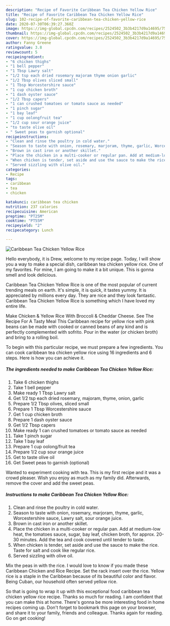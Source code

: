 ```yaml
---
description: "Recipe of Favorite Caribbean Tea Chicken Yellow Rice"
title: "Recipe of Favorite Caribbean Tea Chicken Yellow Rice"
slug: 102-recipe-of-favorite-caribbean-tea-chicken-yellow-rice
date: 2020-07-30T06:39:27.360Z
image: https://img-global.cpcdn.com/recipes/2524502_3b3b4217d9a14695/751x532cq70/caribbean-tea-chicken-yellow-rice-recipe-main-photo.jpg
thumbnail: https://img-global.cpcdn.com/recipes/2524502_3b3b4217d9a14695/751x532cq70/caribbean-tea-chicken-yellow-rice-recipe-main-photo.jpg
cover: https://img-global.cpcdn.com/recipes/2524502_3b3b4217d9a14695/751x532cq70/caribbean-tea-chicken-yellow-rice-recipe-main-photo.jpg
author: Fanny Greene
ratingvalue: 3.8
reviewcount: 5
recipeingredient:
- "6 chicken thighs"
- "1 bell pepper"
- "1 Tbsp Lawry salt"
- "1/2 tsp each dried rosemary majoram thyme onion garlic"
- "1/2 Tbsp olives sliced small"
- "1 Tbsp Worcestershire sauce"
- "1 cup chicken broth"
- "1 dash oyster sauce"
- "1/2 Tbsp capers"
- "1 can crushed tomatoes or tomato sauce as needed"
- "1 pinch sugar"
- "1 bay leaf"
- "1 cup oolongfruit tea"
- "1/2 cup sour orange juice"
- "to taste olive oil"
- " Sweet peas to garnish optional"
recipeinstructions:
- "Clean and rinse the poultry in cold water."
- "Season to taste with onion, rosemary, marjoram, thyme, garlic, Worcestershire sauce, Lawry salt, sour orange juice."
- "Brown in cast iron or another skillet."
- "Place the chicken in a multi-cooker or regular pan. Add at medium-low heat, the tomatoes sauce, sugar, bay leaf, chicken broth, for approx. 20-30 minutes. Add the tea and cook covered until tender to taste."
- "When chicken is tender, set aside and use the sauce to make the rice. Taste for salt and cook like regular rice."
- "Served sizzling with olive oil."
categories:
- Recipe
tags:
- caribbean
- tea
- chicken

katakunci: caribbean tea chicken 
nutrition: 237 calories
recipecuisine: American
preptime: "PT25M"
cooktime: "PT55M"
recipeyield: "2"
recipecategory: Lunch

---
```



![Caribbean Tea Chicken Yellow Rice](https://img-global.cpcdn.com/recipes/2524502_3b3b4217d9a14695/751x532cq70/caribbean-tea-chicken-yellow-rice-recipe-main-photo.jpg)

Hello everybody, it is Drew, welcome to my recipe page. Today, I will show you a way to make a special dish, caribbean tea chicken yellow rice. One of my favorites. For mine, I am going to make it a bit unique. This is gonna smell and look delicious.

Caribbean Tea Chicken Yellow Rice is one of the most popular of current trending meals on earth. It's simple, it is quick, it tastes yummy. It is appreciated by millions every day. They are nice and they look fantastic. Caribbean Tea Chicken Yellow Rice is something which I have loved my entire life.

Make Chicken &amp; Yellow Rice With Broccoli &amp; Cheddar Cheese. See The Recipe For A Tasty Meal This Caribbean recipe for yellow rice with pink beans can be made with cooked or canned beans of any kind and is perfectly complemented with sofrito. Pour in the water (or chicken broth) and bring to a rolling boil.


To begin with this particular recipe, we must prepare a few ingredients. You can cook caribbean tea chicken yellow rice using 16 ingredients and 6 steps. Here is how you can achieve it.

<!--inarticleads1-->

##### The ingredients needed to make Caribbean Tea Chicken Yellow Rice:

1. Take 6 chicken thighs
1. Take 1 bell pepper
1. Make ready 1 Tbsp Lawry salt
1. Get 1/2 tsp each dried rosemary, majoram, thyme, onion, garlic
1. Prepare 1/2 Tbsp olives, sliced small
1. Prepare 1 Tbsp Worcestershire sauce
1. Get 1 cup chicken broth
1. Prepare 1 dash oyster sauce
1. Get 1/2 Tbsp capers
1. Make ready 1 can crushed tomatoes or tomato sauce as needed
1. Take 1 pinch sugar
1. Take 1 bay leaf
1. Prepare 1 cup oolong/fruit tea
1. Prepare 1/2 cup sour orange juice
1. Get to taste olive oil
1. Get  Sweet peas to garnish (optional)


Wanted to experiment cooking with tea. This is my first recipe and it was a crowd pleaser. Wish you enjoy as much as my family did. Afterwards, remove the cover and add the sweet peas. 

<!--inarticleads2-->

##### Instructions to make Caribbean Tea Chicken Yellow Rice:

1. Clean and rinse the poultry in cold water.
1. Season to taste with onion, rosemary, marjoram, thyme, garlic, Worcestershire sauce, Lawry salt, sour orange juice.
1. Brown in cast iron or another skillet.
1. Place the chicken in a multi-cooker or regular pan. Add at medium-low heat, the tomatoes sauce, sugar, bay leaf, chicken broth, for approx. 20-30 minutes. Add the tea and cook covered until tender to taste.
1. When chicken is tender, set aside and use the sauce to make the rice. Taste for salt and cook like regular rice.
1. Served sizzling with olive oil.


Mix the peas in with the rice. I would love to know if you made these Caribbean Chicken and Rice Recipe. Set the rack insert over the rice. Yellow rice is a staple in the Caribbean because of its beautiful color and flavor. Being Cuban, our household often served yellow rice. 

So that is going to wrap it up with this exceptional food caribbean tea chicken yellow rice recipe. Thanks so much for reading. I am confident that you can make this at home. There's gonna be more interesting food in home recipes coming up. Don't forget to bookmark this page on your browser, and share it to your family, friends and colleague. Thanks again for reading. Go on get cooking!
